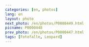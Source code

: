 ```yaml
---
categories: [en, photos]
lang: en
layout: photo
next_photo: /en/photos/P0000449.html
picname: P0000448
prev_photo: /en/photos/P0000447.html
tags: [Fotofalle, Leopard]
---
```

